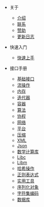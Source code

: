 - 关于
  
  - [介绍](zh-cn/about/introduction.md)
  - [联系](zh-cn/about/contact.md)
  - [赞助](zh-cn/about/sponsor.md)
  - [更新日志](zh-cn/about/changelog.md)
 
- 快速入门

  - [快速上手](zh-cn/guide/quickstart.md)

- 接口手册

  - [基础接口](zh-cn/manual/basic.md)
  - [流操作](zh-cn/manual/stream.md)
  - [内存](zh-cn/manual/memory.md)
  - [迭代器](zh-cn/manual/iterator.md)
  - [容器](zh-cn/manual/container.md)
  - [算法](zh-cn/manual/algorithm.md)
  - [协程](zh-cn/manual/coroutine.md)
  - [网络](zh-cn/manual/network.md)
  - [平台](zh-cn/manual/platform.md)
  - [压缩](zh-cn/manual/zip.md)
  - [XML](zh-cn/manual/xml.md)
  - [Json](zh-cn/manual/json.md)
  - [数学计算库](zh-cn/manual/math.md)
  - [Libc](zh-cn/manual/libc.md)
  - [Libm](zh-cn/manual/libm.md)
  - [哈希操作](zh-cn/manual/hash.md)
  - [正则表达式](zh-cn/manual/regex.md)
  - [实用工具](zh-cn/manual/utils.md)
  - [序列化对象](zh-cn/manual/object.md)
  - [字符集编码](zh-cn/manual/charset.md)
  - [数据库](zh-cn/manual/database.md)

